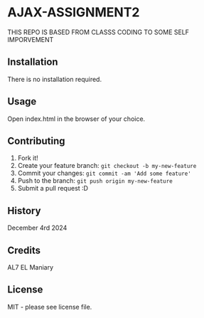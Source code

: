 # AJAX-ASSIGNMENT2
THIS REPO IS BASED FROM CLASSS CODING TO SOME SELF IMPORVEMENT 

## Installation

There is no installation required.

## Usage

Open index.html in the browser of your choice.

## Contributing

1. Fork it!
2. Create your feature branch: `git checkout -b my-new-feature`
3. Commit your changes: `git commit -am 'Add some feature'`
4. Push to the branch: `git push origin my-new-feature`
5. Submit a pull request :D

## History

December 4rd 2024

## Credits

AL7 EL Maniary

## License

MIT - please see license file.
